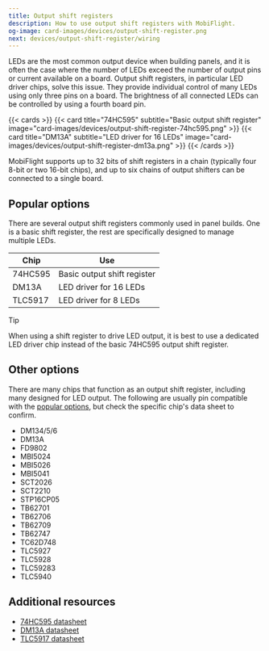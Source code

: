 ```yaml
---
title: Output shift registers
description: How to use output shift registers with MobiFlight.
og-image: card-images/devices/output-shift-register.png
next: devices/output-shift-register/wiring
---
```


LEDs are the most common output device when building panels, and it is often the case where the number of LEDs exceed the number of output pins or current available on a board. Output shift registers, in particular LED driver chips, solve this issue. They provide individual control of many LEDs using only three pins on a board. The brightness of all connected LEDs can be controlled by using a fourth board pin.

{{< cards >}}
{{< card title="74HC595" subtitle="Basic output shift register" image="card-images/devices/output-shift-register-74hc595.png" >}}
{{< card title="DM13A" subtitle="LED driver for 16 LEDs" image="card-images/devices/output-shift-register-dm13a.png" >}}
{{< /cards >}}

MobiFlight supports up to 32 bits of shift registers in a chain (typically four 8-bit or two 16-bit chips), and up to six chains of output shifters can be connected to a single board.

## Popular options

There are several output shift registers commonly used in panel builds. One is a basic shift register, the rest are specifically designed to manage multiple LEDs.

| Chip    | Use                         |
| ------- | --------------------------- |
| 74HC595 | Basic output shift register |
| DM13A   | LED driver for 16 LEDs      |
| TLC5917 | LED driver for 8 LEDs       |

> [!TIP]
> When using a shift register to drive LED output, it is best to use a dedicated LED driver chip instead of the basic
> 74HC595 output shift register.

## Other options

There are many chips that function as an output shift register, including many designed for LED output. The following are usually pin compatible with the [popular options](#popular-options), but check the specific chip's data sheet to confirm.

- DM134/5/6
- DM13A
- FD9802
- MBI5024
- MBI5026
- MBI5041
- SCT2026
- SCT2210
- STP16CP05
- TB62701
- TB62706
- TB62709
- TB62747
- TC62D748
- TLC5927
- TLC5928
- TLC59283
- TLC5940

## Additional resources

- [74HC595 datasheet](https://www.ti.com/lit/gpn/sn74hc595)
- [DM13A datasheet](https://www.alldatasheet.com/datasheet-pdf/pdf/307093/SITI/DM13A.html)
- [TLC5917 datasheet](https://www.ti.com/lit/gpn/tlc5917)
